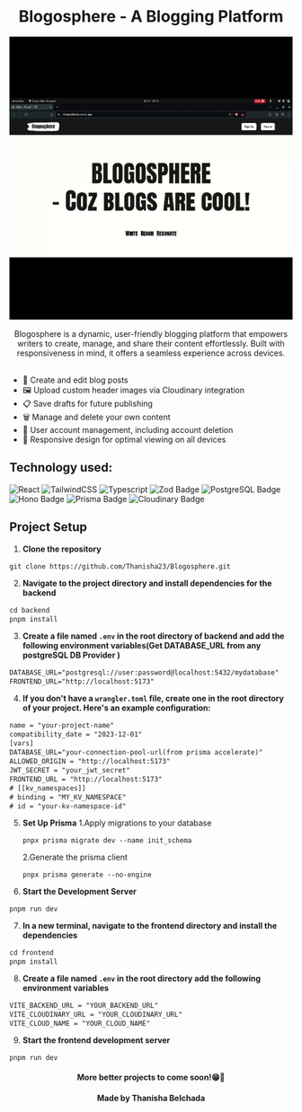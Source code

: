 <h1 align="center">Blogosphere - A Blogging Platform</h1>
<p align="center">

  ![demo](./frontend/src/assets/blogospheree.gif)
</p>

<div align="center">
Blogosphere is a dynamic, user-friendly blogging platform that empowers writers to create, manage, and share their content effortlessly. Built with responsiveness in mind, it offers a seamless experience across devices.
<br><br>
<div align="left">

- 📝 Create and edit blog posts
- 🖼️ Upload custom header images via Cloudinary integration
- 📋 Save drafts for future publishing
- 🗑️ Manage and delete your own content
- 👤 User account management, including account deletion
- 📱 Responsive design for optimal viewing on all devices
</div>
</div>

## Technology used: 
![React](https://img.shields.io/badge/React-20232A?style=for-the-badge&logo=react&logoColor=61DAFB)
![TailwindCSS](https://img.shields.io/badge/Tailwind_CSS-38B2AC?style=for-the-badge&logo=tailwind-css&logoColor=white)
![Typescript](https://img.shields.io/badge/TypeScript-007ACC?style=for-the-badge&logo=typescript&logoColor=white)
![Zod Badge](https://img.shields.io/badge/Zod-3E67B1?style=for-the-badge&logo=zod&logoColor=fff)
![PostgreSQL Badge](https://img.shields.io/badge/PostgreSQL-4169E1?style=for-the-badge&&logo=postgresql&logoColor=fff)
![Hono Badge](https://img.shields.io/badge/Hono-E36002?logo=hono&style=for-the-badge&&logoColor=fff)
![Prisma Badge](https://img.shields.io/badge/Prisma-2D3748?style=for-the-badge&logo=prisma&logoColor=fff)
![Cloudinary Badge](https://img.shields.io/badge/Cloudinary-3448C5?style=for-the-badge&logo=cloudinary&logoColor=fff)

## Project Setup

1. **Clone the repository**
```
git clone https://github.com/Thanisha23/Blogosphere.git
```

2. **Navigate to the project directory and install dependencies for the backend**
 ```
cd backend
pnpm install
```

3. **Create a file named `.env` in the root directory of backend and add the following environment variables(Get DATABASE_URL from any postgreSQL DB Provider )**
```plaintext
DATABASE_URL="postgresql://user:password@localhost:5432/mydatabase"
FRONTEND_URL="http://localhost:5173"
```
4. **If you don't have a `wrangler.toml` file, create one in the root directory of your project. Here's an example configuration:**
```
name = "your-project-name"
compatibility_date = "2023-12-01"
[vars]
DATABASE_URL="your-connection-pool-url(from prisma accelerate)"
ALLOWED_ORIGIN = "http://localhost:5173"
JWT_SECRET = "your_jwt_secret"
FRONTEND_URL = "http://localhost:5173"
# [[kv_namespaces]]
# binding = "MY_KV_NAMESPACE"
# id = "your-kv-namespace-id"
```
5. **Set Up Prisma**
    1.Apply migrations to your database
    ```
    pnpx prisma migrate dev --name init_schema
    ```
    2.Generate the prisma client 
    ```
    pnpx prisma generate --no-engine
    ```
6. **Start the Development Server**
```
pnpm run dev
```
7. **In a new terminal, navigate to the frontend directory and install the dependencies**
```
cd frontend
pnpm install
```
8. **Create a file named `.env` in the root directory add the following environment variables**
```
VITE_BACKEND_URL = "YOUR_BACKEND_URL"
VITE_CLOUDINARY_URL = "YOUR_CLOUDINARY_URL"
VITE_CLOUD_NAME = "YOUR_CLOUD_NAME"
```
9. **Start the frontend development server**
```
pnpm run dev
```

<div align="center"><h4>More better projects to come soon!😁👀</h4></div>
<div align="center"><h4>Made by Thanisha Belchada</h4></div>
